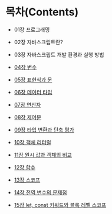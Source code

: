 # 목차(Contents)

- 01장 프로그래밍

- 02장 자바스크립트란?

- 03장 자바스크립트 개발 환경과 실행 방법

- [04장 변수](./study/211213_04.md)

- [05장 표현식과 문](./study/211214_05.md)

- [06장 데이터 타입](./study/211215_06.md)

- [07장 연산자](./study/211216_07.md)

- [08장 제어문](./study/211217_08.md)

- [09장 타입 변환과 단축 평가](./study/211220_09.md)

- [10장 객체 리터럴](./study/211222_10.md)

- [11장 원시 값과 객체의 비교](./study/211224_11.md)

- [12장 함수](./study/211227_12.md)

- [13장 스코프](./study/211231_13.md)

- [14장 전역 변수의 문제점](./study/220103_14.md)

- [15장 let, const 키워드와 블록 레벨 스코프](./study/220105_15.md)

